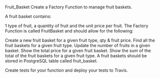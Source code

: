 Fruit_Basket
Create a Factory Function to manage fruit baskets.

A fruit basket contains:

1 type of fruit, a quantity of fruit and the unit price per fruit. The Factory Function is called FruitBasket and should allow for the following:

Create a new fruit basket for a given fruit type, qty & fruit price.
Find all the fruit baskets for a given fruit type. 
Update the number of fruits in a given basket.
Show the total price for a given fruit basket.
Show the sum of the total of the fruit baskets for a given fruit type.
A fruit baskets should be stored in PostgreSQL table called fruit_basket.

Create tests for your function and deploy your tests to Travis.

